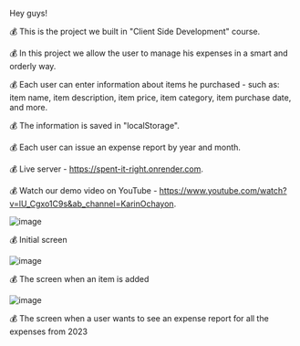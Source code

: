 Hey guys!

💰 This is the project we built in "Client Side Development" course.

💰 In this project we allow the user to manage his expenses in a smart and orderly way.

💰 Each user can enter information about items he purchased - such as: item name, item description, item price,
   item category, item purchase date, and more.

💰 The information is saved in "localStorage".

💰 Each user can issue an expense report by year and month.

💰 Live server - https://spent-it-right.onrender.com.

💰 Watch our demo video on YouTube - https://www.youtube.com/watch?v=lU_Cgxo1C9s&ab_channel=KarinOchayon.

![image](https://user-images.githubusercontent.com/92684210/219342103-3063318e-24bb-4d4a-9e3e-b3092b9e68a2.png)

💰 Initial screen

![image](https://user-images.githubusercontent.com/92684210/219342166-0b324ac1-8dbc-498e-b0f6-38c2646e34ed.png)

💰 The screen when an item is added

![image](https://user-images.githubusercontent.com/92684210/219342238-74878d09-2d8d-4ddf-a2bf-c75fd4c62078.png)

💰 The screen when a user wants to see an expense report for all the expenses from 2023

